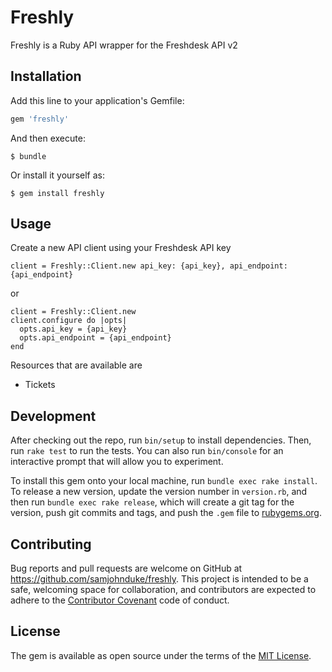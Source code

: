 # Freshly
Freshly is a Ruby API wrapper for the Freshdesk API v2

## Installation

Add this line to your application's Gemfile:

```ruby
gem 'freshly'
```

And then execute:

    $ bundle

Or install it yourself as:

    $ gem install freshly

## Usage

Create a new API client using your Freshdesk API key

```
client = Freshly::Client.new api_key: {api_key}, api_endpoint: {api_endpoint}
```

or

```
client = Freshly::Client.new
client.configure do |opts|
  opts.api_key = {api_key}
  opts.api_endpoint = {api_endpoint}
end
```


Resources that are available are
- Tickets

## Development

After checking out the repo, run `bin/setup` to install dependencies. Then, run `rake test` to run the tests. You can also run `bin/console` for an interactive prompt that will allow you to experiment.

To install this gem onto your local machine, run `bundle exec rake install`. To release a new version, update the version number in `version.rb`, and then run `bundle exec rake release`, which will create a git tag for the version, push git commits and tags, and push the `.gem` file to [rubygems.org](https://rubygems.org).

## Contributing

Bug reports and pull requests are welcome on GitHub at https://github.com/samjohnduke/freshly. This project is intended to be a safe, welcoming space for collaboration, and contributors are expected to adhere to the [Contributor Covenant](http://contributor-covenant.org) code of conduct.


## License

The gem is available as open source under the terms of the [MIT License](http://opensource.org/licenses/MIT).
